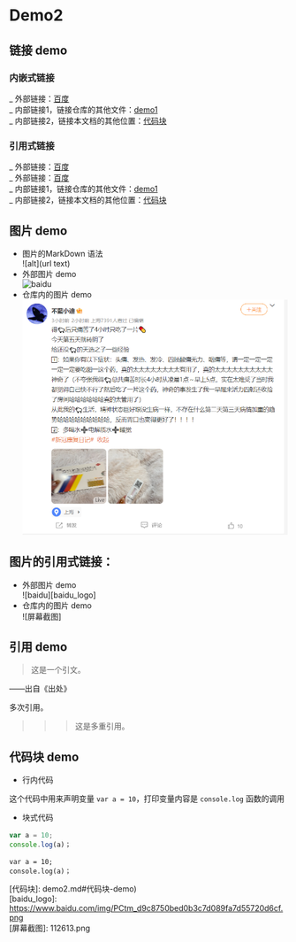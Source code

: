 # Demo2


## 链接 demo

### 内嵌式链接

_ 外部链接：[百度](http://www.baidu.com)  
_ 内部链接1，链接仓库的其他文件：[demo1](demo1.md)  
_ 内部链接2，链接本文档的其他位置：[代码块](demo2.md#代码块-demo)

### 引用式链接

_ 外部链接：[百度]  
_ 外部链接：[百度][baidu]  
_ 内部链接1，链接仓库的其他文件：[demo1]  
_ 内部链接2，链接本文档的其他位置：[代码块](demo2.md#代码块-demo)

## 图片 demo

- 图片的MarkDown 语法  
    ![alt](url text)  
- 外部图片 demo  
![baidu](https://www.baidu.com/img/PCtm_d9c8750bed0b3c7d089fa7d55720d6cf.png  "百度网站")
- 仓库内的图片 demo  
![](112613.png)

## 图片的引用式链接：
  
- 外部图片 demo  
![baidu][baidu_logo]  
- 仓库内的图片 demo  
![屏幕截图]  

## 引用 demo

> 这是一个引文。  

——出自《出处》  

多次引用。
>>>这是多重引用。


## 代码块 demo


- 行内代码

这个代码中用来声明变量 `var a = 10`，打印变量内容是 `console.log` 函数的调用  

- 块式代码

```javascript
var a = 10;
console.log(a)；
```

    var a = 10;
    console.log(a)；

<!---  下面是本文档中用到的链接 -->

[百度]: http://www.baidu.com
[baidu]: http://www.baidu.com  
[demo1]: demo1.md  
[代码块]: demo2.md#代码块-demo)  
[baidu_logo]: https://www.baidu.com/img/PCtm_d9c8750bed0b3c7d089fa7d55720d6cf.png  
[屏幕截图]: 112613.png
